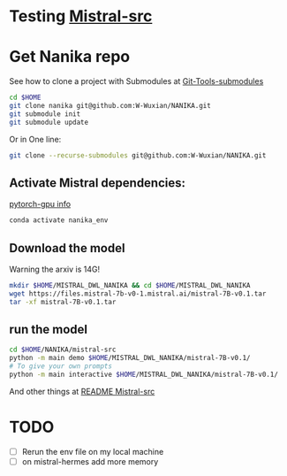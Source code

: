 # Testing [Mistral-src](https://github.com/mistralai/mistral-src/tree/main) 

# Get Nanika repo
See how to clone a project with Submodules at [Git-Tools-submodules](https://git-scm.com/book/en/v2/Git-Tools-Submodules)
```bash
cd $HOME
git clone nanika git@github.com:W-Wuxian/NANIKA.git
git submodule init
git submodule update
```
Or in One line:
```bash
git clone --recurse-submodules git@github.com:W-Wuxian/NANIKA.git
```
## Activate Mistral dependencies:
[pytorch-gpu info](https://pytorch.org/)
```bash
conda activate nanika_env
```
## Download the model
Warning the arxiv is 14G!
```bash
mkdir $HOME/MISTRAL_DWL_NANIKA && cd $HOME/MISTRAL_DWL_NANIKA
wget https://files.mistral-7b-v0-1.mistral.ai/mistral-7B-v0.1.tar
tar -xf mistral-7B-v0.1.tar
```
## run the model
```bash
cd $HOME/NANIKA/mistral-src
python -m main demo $HOME/MISTRAL_DWL_NANIKA/mistral-7B-v0.1/
# To give your own prompts
python -m main interactive $HOME/MISTRAL_DWL_NANIKA/mistral-7B-v0.1/
```
And other things at [README Mistral-src](https://github.com/mistralai/mistral-src/tree/main)

# TODO
- [ ] Rerun the env file on my local machine
- [ ] on mistral-hermes add more memory
